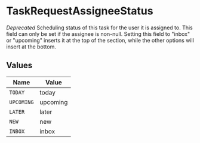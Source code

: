 # TaskRequestAssigneeStatus

*Deprecated* Scheduling status of this task for the user it is assigned to. This field can only be set if the assignee is non-null. Setting this field to "inbox" or "upcoming" inserts it at the top of the section, while the other options will insert at the bottom.


## Values

| Name       | Value      |
| ---------- | ---------- |
| `TODAY`    | today      |
| `UPCOMING` | upcoming   |
| `LATER`    | later      |
| `NEW`      | new        |
| `INBOX`    | inbox      |